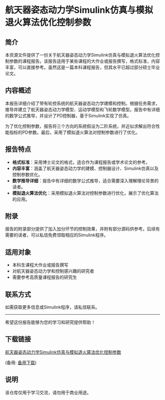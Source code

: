 # 航天器姿态动力学Simulink仿真与模拟退火算法优化控制参数

## 简介
本资源文件提供了一份关于航天器姿态动力学Simulink仿真与模拟退火算法优化控制参数的课程报告。该报告适用于某些课程的大作业或报告撰写，格式标准，内容丰富，可以直接参考。虽然这是一篇本科课程报告，但其水平已超过部分硕士毕业论文。

## 内容概述
本报告详细介绍了带有轮控系统的航天器姿态动力学建模和控制。根据任务需求，推导并建立了航天器姿态动力学模型、运动学模型和飞轮数学模型。报告中有详细的数学公式推导，并设计了PD控制器，基于Simulink实现了仿真。

为了优化控制参数，报告将三个方向的系统假设为二阶系统，并近似求解出符合性能指标的PD参数。最后，采用了模拟退火算法对控制参数进行了优化。

## 报告特点
- **格式标准**：采用博士论文的格式，适合作为课程报告或学术论文的参考。
- **内容丰富**：涵盖了航天器姿态动力学的建模、控制器设计、Simulink仿真以及控制参数优化。
- **数学推导详细**：报告中有详细的数学公式推导，适合需要深入理解理论背景的读者。
- **模拟退火算法优化**：采用模拟退火算法对控制参数进行优化，展示了优化算法的应用。

## 附录
报告的附录部分提供了加入加分环节的控制效果，并附有部分源码供参考。后续有需要的读者，可以私信免费领取相应的Simulink程序。

## 适用对象
- 本科生课程大作业或报告撰写
- 对航天器姿态动力学和控制感兴趣的研究者
- 需要参考高质量课程报告的研究生

## 联系方式
如需获取更多信息或Simulink程序，请私信联系。

---

希望这份报告能够为您的学习和研究提供帮助！

## 下载链接
[航天器姿态动力学Simulink仿真与模拟退火算法优化控制参数](https://pan.quark.cn/s/1d6754df2bce) 

(备用: [备用下载](https://pan.baidu.com/s/1oNNniwVBsIMsrNr_QwUqnA?pwd=1234))

## 说明

该仓库仅用于学习交流，请勿用于商业用途。
